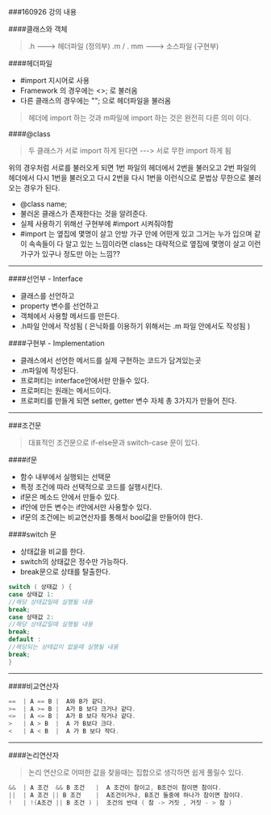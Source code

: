 ###160926 강의 내용

####클래스와 객체
> .h ---> 헤더파일 (정의부)
> .m / . mm ---> 소스파일 (구현부)

####헤더파일
- #import 지시어로 사용
- Framework 의 경우에는 <>; 로 불러옴
- 다른 클래스의 경우에는 ""; 으로 헤더파일을 불러옴

>헤더에 import 하는 것과 m파일에 import 하는 것은 완전히 다른 의미 이다.

####@class
>두 클래스가 서로 import 하게 된다면 ---> 서로 무한 import 하게 됨

위의 경우처럼 서로를 불러오게 되면 1번 파일의 헤더에서 2번을 불러오고 2번 파일의 헤더에서 다시 1번을 불러오고 다시 2번을 다시 1번을 이런식으로 문법상 무한으로 불러오는 경우가 된다.
- @class name;
- 불러온 클래스가 존재한다는 것을 알려준다.
- 실제 사용하기 위해선 구현부에 #import 시켜줘야함
- #import 는 옆집에 몇명이 살고 안방 가구 안에 어떤게 있고 그거는 누가 입으며 같이 속속들이 다 알고 있는 느낌이라면 class는 대략적으로 옆집에 몇명이 살고 이런 가구가 있구나 정도만 아는 느낌??

-------------

####선언부 - Interface
- 클래스를 선언하고
- property 변수를 선언하고
- 객체에서 사용할 메서드를 만든다.
- .h파일 안에서 작성됨 ( 은닉화를 이용하기 위해서는 .m 파일 안에서도 작성됨 )

####구현부 - Implementation
- 클래스에서 선언한 메서드를 실제 구현하는 코드가 담겨있는곳
- .m파일에 작성된다.
- 프로퍼티는 interface안에서만 만들수 있다.
- 프로퍼티는 원래는 메서드이다.
- 프로퍼티를 만들게 되면 setter, getter 변수 자체 총 3가지가 만들어 진다.



------------------

###조건문
>대표적인 조건문으로 if-else문과 switch-case 문이 있다.

####if문
- 함수 내부에서 실행되는 선택문
- 특정 조건에 따라 선택적으로 코드를 실행시킨다.
- if문은 메소드 안에서 만들수 있다.
- if안에 만든 변수는 if안에서만 사용할수 있다.
- if문의 조건에는 비교연산자를 통해서 bool값을 만들어야 한다.

####switch 문
- 상태값을 비교를 한다.
- switch의 상태값은 정수만 가능하다.
- break문으로 상태를 탈출한다.

```objectivec
switch ( 상태값 ) {
case 상태값 1:
//해당 상태값일때 실행될 내용
break;
case 상태값 2:
//해당 상태값일때 실행될 내용
break;
default :
//해당되는 상태값이 없을때 실행될 내용
break;
}
```

------------------

####비교연산자


```objectivec
==  | A == B |  A와 B가 같다.
>=  | A >= B |  A가 B 보다 크거나 같다.
<=  | A <= B |  A가 B 보다 작거나 같다.
>   | A > B  |  A 가 B보다 크다.
<   | A < B  |  A 가 B 보다 작다.
```


------------------

####논리연산자
>논리 연산으로 어떠한 값을 찾을때는 집합으로 생각하면 쉽게 풀릴수 있다.


```objectivec
&&  | A 조건  && B 조건   |  A 조건이 참이고, B조건이 참이면 참이다.
||  | A 조건 || B 조건    |  A조건이거나, B조건 둘중에 하나가 참이면 참이다.
!   | !(A조건 || B 조건 ) |  조건의 반대 ( 참 -> 거짓 , 거짓 - > 참 )
```

